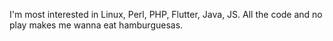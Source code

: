  I'm most interested in Linux, Perl, PHP, Flutter, Java, JS.
 All the code and no play makes me wanna eat hamburguesas.

<!---
vkwasinski/vkwasinski is a ✨ special ✨ repository because its `README.md` (this file) appears on your GitHub profile.
You can click the Preview link to take a look at your changes.
--->
